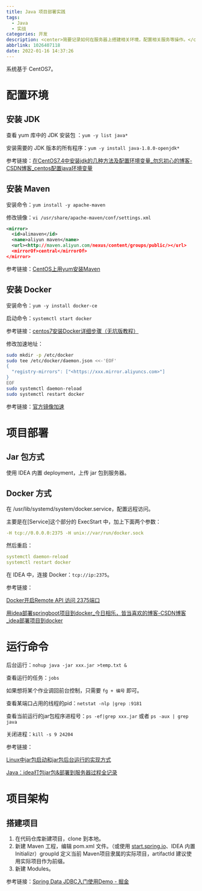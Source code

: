 ```yaml
---
title: Java 项目部署实践
tags:
  - Java
  - 实战
categories: 开发
description: <center>简要记录如何在服务器上搭建相关环境，配置相关服务等操作。</center>
abbrlink: 1026407118
date: 2022-01-16 14:37:26
---
```


系统基于 CentOS7。

# 配置环境

## 安装 JDK

查看 yum 库中的 JDK 安装包 ：`yum -y list java*`

安装需要的 JDK 版本的所有程序：`yum -y install java-1.8.0-openjdk*`

参考链接：[在CentOS7.4中安装jdk的几种方法及配置环境变量_勿忘初心的博客-CSDN博客_centos配置java环境变量](https://blog.csdn.net/qq_32786873/article/details/78749384)

## 安装 Maven

安装命令：`yum install -y apache-maven`

修改镜像：`vi /usr/share/apache-maven/conf/settings.xml`

```xml
<mirror>
  <id>alimaven</id>
  <name>aliyun maven</name>
  <url><http://maven.aliyun.com/nexus/content/groups/public/></url>
  <mirrorOf>central</mirrorOf>
</mirror>
```

参考链接：[CentOS上用yum安装Maven](https://www.jianshu.com/p/dfccd5de6032)

## 安装 Docker

安装命令：`yum -y install docker-ce`

启动命令：`systemctl start docker`

参考链接：[centos7安装Docker详细步骤（无坑版教程）](https://cloud.tencent.com/developer/article/1701451)

修改加速地址：

```bash
sudo mkdir -p /etc/docker
sudo tee /etc/docker/daemon.json <<-'EOF'
{
  "registry-mirrors": ["<https://xxx.mirror.aliyuncs.com>"]
}
EOF
sudo systemctl daemon-reload
sudo systemctl restart docker
```

参考链接：[官方镜像加速](https://help.aliyun.com/document_detail/60750.html#title-s0s-jjs-26k)

# 项目部署

## Jar 包方式

使用 IDEA 内置 deployment，上传 jar 包到服务器。

## Docker 方式

在 /usr/lib/systemd/system/docker.service，配置远程访问。

主要是在[Service]这个部分的 ExecStart 中，加上下面两个参数：

```yaml
-H tcp://0.0.0.0:2375 -H unix://var/run/docker.sock
```

然后重启：

```yaml
systemctl daemon-reload
systemctl restart docker
```

在 IDEA 中，连接 Docker：`tcp://ip:2375`。

参考链接：

[Docker开启Remote API 访问 2375端口](https://cloud.tencent.com/developer/article/1683689)

[用idea部署springboot项目到docker_今日相乐，皆当喜欢的博客-CSDN博客_idea部署项目到docker](https://blog.csdn.net/weixin_42687829/article/details/104249583)

# 运行命令

后台运行：`nohup java -jar xxx.jar >temp.txt &`

查看运行的任务：`jobs`

如果想将某个作业调回前台控制，只需要 `fg + 编号` 即可。

查看某端口占用的线程的pid：`netstat -nlp |grep :9181`

查看当前运行的jar包程序进程号：`ps -ef|grep xxx.jar` 或者 `ps -aux | grep java`

关闭进程：`kill -s 9 24204`

参考链接：

[Linux中jar包启动和jar包后台运行的实现方式](https://cloud.tencent.com/developer/article/1722069)

[Java：idea打包jar包&部署到服务器过程全记录](https://lullabychen.github.io/2019/10/09/Java-IDEA打jar包-部署到服务器过程全记录/)

# 项目架构

## 搭建项目

1. 在代码仓库新建项目，clone 到本地。
2. 新建 Maven 工程，编辑 pom.xml 文件。（或使用 [start.spring.io](http://start.spring.io)、IDEA 内置 Initializr）groupId 定义当前 Maven项目隶属的实际项目，artifactId 建议使用实际项目作为前缀。
3. 新建 Modules。



参考链接：[Spring Data JDBC入门使用Demo - 掘金](https://juejin.cn/post/6906453629381804046)
